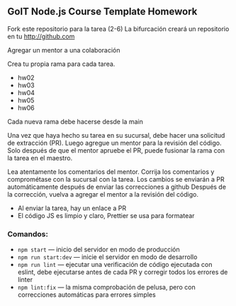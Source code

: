 ## GoIT Node.js Course Template Homework

Fork este repositorio para la tarea (2-6)
La bifurcación creará un repositorio en tu http://github.com

Agregar un mentor a una colaboración

Crea tu propia rama para cada tarea.

- hw02
- hw03
- hw04
- hw05
- hw06

Cada nueva rama debe hacerse desde la main

Una vez que haya hecho su tarea en su sucursal, debe hacer una solicitud de extracción (PR). Luego agregue un mentor para la revisión del código. Solo después de que el mentor apruebe el PR, puede fusionar la rama con la tarea en el maestro.

Lea atentamente los comentarios del mentor. Corrija los comentarios y comprométase con la sucursal con la tarea. Los cambios se enviarán a PR automáticamente después de enviar las correcciones a github
Después de la corrección, vuelva a agregar el mentor a la revisión del código.

- Al enviar la tarea, hay un enlace a PR
- El código JS es limpio y claro, Prettier se usa para formatear

### Comandos:

- `npm start` &mdash; inicio del servidor en modo de producción
- `npm run start:dev` &mdash; inicie el servidor en modo de desarrollo
- `npm run lint` &mdash; ejecutar una verificación de código ejecutada con eslint, debe ejecutarse antes de cada PR y corregir todos los errores de linter
- `npm lint:fix` &mdash; la misma comprobación de pelusa, pero con correcciones automáticas para errores simples
